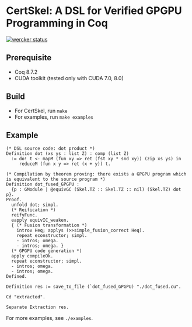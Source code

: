 # CertSkel: A DSL for Verified GPGPU Programming in Coq

[![wercker status](https://app.wercker.com/status/782385b9d3161dee3e164f316999f6da/m/master "wercker status")](https://app.wercker.com/project/byKey/782385b9d3161dee3e164f316999f6da)

## Prerequisite

- Coq 8.7.2
- CUDA toolkit (tested only with CUDA 7.0, 8.0)

## Build

- For CertSkel, run `make`
- For examples, run `make examples`

## Example

```coq
(* DSL source code: dot product *)
Definition dot (xs ys : list Z) : comp (list Z)
  := do! t <- mapM (fun xy => ret (fst xy * snd xy)) (zip xs ys) in
     reduceM (fun x y => ret (x + y)) t.

(* Compilation by theorem proving: there exists a GPGPU program which is equivalent to the source program *)
Definition dot_fused_GPGPU :
  {p : GModule | @equivGC (Skel.TZ :: Skel.TZ :: nil) (Skel.TZ) dot p}.
Proof.
  unfold dot; simpl.
  (* Reification *)
  reifyFunc.
  eapply equivIC_weaken.
  { (* Fusion transformation *)
    introv Heq; applys (>>simple_fusion_correct Heq).
    repeat econstructor; simpl.
    - intros; omega.
    - intros; omega. }
  (* GPGPU code generation *)
  apply compileOk.
  repeat econstructor; simpl.
  - intros; omega.
  - intros; omega.
Defined.

Definition res := save_to_file (`dot_fused_GPGPU) "./dot_fused.cu".

Cd "extracted".

Separate Extraction res.
```
For more examples, see `./examples`.
